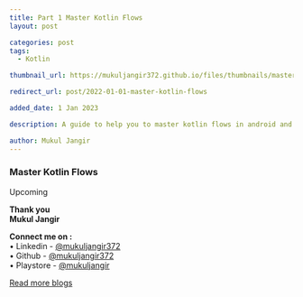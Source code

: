 ```yaml
---
title: Part 1 Master Kotlin Flows 
layout: post

categories: post
tags:
  - Kotlin

thumbnail_url: https://mukuljangir372.github.io/files/thumbnails/master-kotlin-flows.png

redirect_url: post/2022-01-01-master-kotlin-flows

added_date: 1 Jan 2023

description: A guide to help you to master kotlin flows in android and kotlin.

author: Mukul Jangir
---
```


### Master Kotlin Flows
Upcoming

**Thank you**\
**Mukul Jangir**

**Connect me on :**\
• Linkedin - [@mukuljangir372](https://www.linkedin.com/in/mukuljangir372)\
• Github - [@mukuljangir372](https://github.com/Mukuljangir372)\
• Playstore - [@mukuljangir](https://play.google.com/store/apps/developer?id=Mukul+Jangir)

[Read more blogs](https://mukuljangir372.github.io/posts.html)
